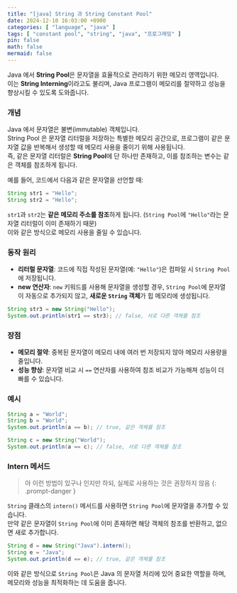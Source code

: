 ```yaml
---
title: "[java] String 과 String Constant Pool"
date: 2024-12-10 16:03:00 +0900
categories: [ "language", "java" ]
tags: [ "constant pool", "string", "java", "프로그래밍" ]
pin: false
math: false
mermaid: false
---
```


Java 에서 **String Pool**은 문자열을 효율적으로 관리하기 위한 메모리 영역입니다.  
이는 **String Interning**이라고도 불리며, Java 프로그램이 메모리를 절약하고 성능을 향상시킬 수 있도록 도와줍니다.

### 개념

Java 에서 문자열은 불변(immutable) 객체입니다.  
String Pool 은 문자열 리터럴을 저장하는 특별한 메모리 공간으로, 프로그램이 같은 문자열 값을 반복해서 생성할 때 메모리 사용을 줄이기 위해 사용됩니다.  
즉, 같은 문자열 리터럴은 **String Pool**에 단 하나만 존재하고, 이를 참조하는 변수는 같은 객체를 참조하게 됩니다.

예를 들어, 코드에서 다음과 같은 문자열을 선언할 때:

```java
String str1 = "Hello";
String str2 = "Hello";
```

`str1`과 `str2`는 **같은 메모리 주소를 참조**하게 됩니다. (`String Pool`에 `"Hello"`라는 문자열 리터럴이 이미 존재하기 때문)  
이와 같은 방식으로 메모리 사용을 줄일 수 있습니다.

### 동작 원리

- **리터럴 문자열**: 코드에 직접 작성된 문자열(예: `"Hello"`)은 컴파일 시 `String Pool`에 저장됩니다.
- **new 연산자**: `new` 키워드를 사용해 문자열을 생성할 경우, `String Pool`에 문자열이 자동으로 추가되지 않고, **새로운 `String` 객체**가 힙 메모리에 생성됩니다.

```java
String str3 = new String("Hello");
System.out.println(str1 == str3); // false, 서로 다른 객체를 참조
```

### 장점

- **메모리 절약**: 중복된 문자열이 메모리 내에 여러 번 저장되지 않아 메모리 사용량을 줄입니다.
- **성능 향상**: 문자열 비교 시 `==` 연산자를 사용하여 참조 비교가 가능해져 성능이 더 빠를 수 있습니다.

### 예시

```java
String a = "World";
String b = "World";
System.out.println(a == b); // true, 같은 객체를 참조

String c = new String("World");
System.out.println(a == c); // false, 서로 다른 객체를 참조
```

### Intern 메서드

> 아 이런 방법이 있구나 인지만 하되, 실제로 사용하는 것은 권장하지 않음
{: .prompt-danger }

`String` 클래스의 `intern()` 메서드를 사용하면 `String Pool`에 문자열을 추가할 수 있습니다.  
만약 같은 문자열이 `String Pool`에 이미 존재하면 해당 객체의 참조를 반환하고, 없으면 새로 추가합니다.

```java
String d = new String("Java").intern();
String e = "Java";
System.out.println(d == e); // true, 같은 객체를 참조
```

[//]: # (![inter method]&#40;/assets/img/posts/2024-12-10-java-string-constant-pool-2024-12-10-16-14-11.webp&#41;)


이와 같은 방식으로 `String Pool`은 Java 의 문자열 처리에 있어 중요한 역할을 하며, 메모리와 성능을 최적화하는 데 도움을 줍니다.
